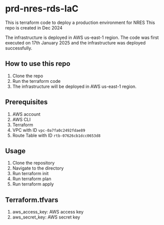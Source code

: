 # prd-nres-rds-IaC
This is terraform code to deploy a production environment for NRES
This repo is created in Dec 2024

The infrastructure is deployed in AWS us-east-1 region.
The code was first executed on 17th January 2025 and the infrastructure was deployed successfully.

## How to use this repo

1. Clone the repo
2. Run the terraform code
3. The infrastructure will be deployed in AWS us-east-1 region.

## Prerequisites

1. AWS account
2. AWS CLI
3. Terraform
4. VPC with ID `vpc-0a7fa0c2492fdae89`
5. Route Table with ID `rtb-07626cb1dcc0653d8`

## Usage

1. Clone the repository
2. Navigate to the directory
3. Run terraform init
4. Run terraform plan
5. Run terraform apply

## Terraform.tfvars
1. aws_access_key: AWS access key
2. aws_secret_key: AWS secret key